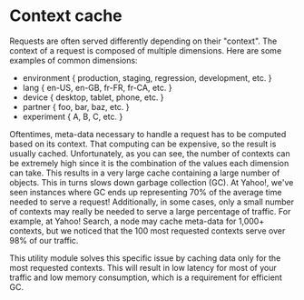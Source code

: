 # Context cache

Requests are often served differently depending on their "context".
The context of a request is composed of multiple dimensions.
Here are some examples of common dimensions:

-   environment   { production, staging, regression, development, etc. }
-   lang          { en-US, en-GB, fr-FR, fr-CA, etc. }
-   device        { desktop, tablet, phone, etc. }
-   partner       { foo, bar, baz, etc. }
-   experiment    { A, B, C, etc. }

Oftentimes, meta-data necessary to handle a request has to be computed based on
its context. That computing can be expensive, so the result is usually cached.
Unfortunately, as you can see, the number of contexts can be extremely high
since it is the combination of the values each dimension can take. This results
in a very large cache containing a large number of objects. This in turns slows
down garbage collection (GC). At Yahoo!, we've seen instances where GC ends up
representing 70% of the average time needed to serve a request! Additionally,
in some cases, only a small number of contexts may really be needed to serve a
large percentage of traffic. For example, at Yahoo! Search, a node may cache
meta-data for 1,000+ contexts, but we noticed that the 100 most requested
contexts serve over 98% of our traffic.

This utility module solves this specific issue by caching data only for the
most requested contexts. This will result in low latency for most of your
traffic and low memory consumption, which is a requirement for efficient GC.
